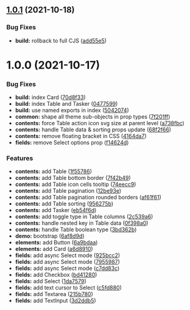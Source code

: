 ## [1.0.1](https://github.com/ivangabriele/singularity/compare/v1.0.0...v1.0.1) (2021-10-18)


### Bug Fixes

* **build:** rollback to full CJS ([add55e5](https://github.com/ivangabriele/singularity/commit/add55e5cacfdeb33b058f467cee3f39eb52484d7))

# 1.0.0 (2021-10-17)


### Bug Fixes

* **build:** index Card ([70d8f33](https://github.com/ivangabriele/singularity/commit/70d8f3340a4c28e9dfe224883c4a65c9b33faf98))
* **build:** index Table and Tasker ([0477599](https://github.com/ivangabriele/singularity/commit/047759957e7e72cc111ace977470da1946200ed1))
* **build:** use named exports in index ([5042074](https://github.com/ivangabriele/singularity/commit/5042074d02d8a2aebe3a416c62d40c6140f1aadf))
* **common:** shape all theme sub-objects in prop types ([7f201ff](https://github.com/ivangabriele/singularity/commit/7f201ff2704e21cdc0efd75560458db47f838e5d))
* **contents:** force Table action icon svg size at parent level ([a738fbc](https://github.com/ivangabriele/singularity/commit/a738fbcc2ad1372113cb888b145b596d5fd0f2f8))
* **contents:** handle Table data & sorting props update ([68f2f66](https://github.com/ivangabriele/singularity/commit/68f2f66a7c7230da2d3dc5466d43c88d63c13752))
* **contents:** remove floating bracket in CSS ([4164da7](https://github.com/ivangabriele/singularity/commit/4164da7fe4626c39f051a9ee22db9f2f9bb8788d))
* **fields:** remove Select options prop ([f14624d](https://github.com/ivangabriele/singularity/commit/f14624d787ead058ea1936fc41c4c0223aeb7ca5))


### Features

* **contents:** add Table ([1f55786](https://github.com/ivangabriele/singularity/commit/1f5578602277b6fbc339b0ff435bc7792c577c36))
* **contents:** add Table bottom border ([7f42b49](https://github.com/ivangabriele/singularity/commit/7f42b491de05a5da1c697363512d1a38a69a4850))
* **contents:** add Table icon cells tooltip ([74eecc9](https://github.com/ivangabriele/singularity/commit/74eecc9c8b4edf5e04580c206342c8562a9fb969))
* **contents:** add Table pagination ([12be93e](https://github.com/ivangabriele/singularity/commit/12be93e9979353e952e2b9da8c2e15ca06682a23))
* **contents:** add Table pagination rounded borders ([af61f61](https://github.com/ivangabriele/singularity/commit/af61f61b58a4cf85bb1d9e8afc823224509a1205))
* **contents:** add Table sorting ([956275b](https://github.com/ivangabriele/singularity/commit/956275be8de9281e86c71332bd5a0d04616179db))
* **contents:** add Tasker ([eb54f6d](https://github.com/ivangabriele/singularity/commit/eb54f6d58ef2ff9ec66716ab581ac87261f397df))
* **contents:** add toggle type in Table columns ([2c539a6](https://github.com/ivangabriele/singularity/commit/2c539a659f3951b7b771870d4f6c61de88f8d106))
* **contents:** handle nested key in Table data ([0f398a0](https://github.com/ivangabriele/singularity/commit/0f398a0ac7fc8b9c5ceb2e5e035f95c93c10a74e))
* **contents:** handle Table boolean type ([3bd362b](https://github.com/ivangabriele/singularity/commit/3bd362bf80bfdc1ed17912a050733e785ae3c033))
* **demo:** bootstrap ([6af8d9d](https://github.com/ivangabriele/singularity/commit/6af8d9d67b8d911f9536be1d6bb64fb3c7f31179))
* **elements:** add Button ([6a9bdaa](https://github.com/ivangabriele/singularity/commit/6a9bdaa7c8b3fed4b0202a6558ef806f21635328))
* **elements:** add Card ([a6d8910](https://github.com/ivangabriele/singularity/commit/a6d8910d622bcb87263e343bfec302d95bef3f84))
* **fields:** add async Select mode ([925bcc2](https://github.com/ivangabriele/singularity/commit/925bcc2d7984c78688cde4a1557fac2cb3ae6704))
* **fields:** add async Select mode ([7955987](https://github.com/ivangabriele/singularity/commit/7955987db92041e648a8239b4cd109e3125933ce))
* **fields:** add async Select mode ([c7dd83c](https://github.com/ivangabriele/singularity/commit/c7dd83cd9ed5754a007269f4a8578c51f454664f))
* **fields:** add Checkbox ([bd41280](https://github.com/ivangabriele/singularity/commit/bd41280b7fd215b1236a2d6fcb46f9c864323fdf))
* **fields:** add Select ([1da7579](https://github.com/ivangabriele/singularity/commit/1da7579e196928333d9a6def788291912b81aa8f))
* **fields:** add text cursor to Select ([c5fd880](https://github.com/ivangabriele/singularity/commit/c5fd880d303bb34e00902b00a492db9688c283b9))
* **fields:** add Textarea ([215b780](https://github.com/ivangabriele/singularity/commit/215b7802cd2f27ffa97e371c1b5acc17e8d692f1))
* **fields:** add TextInput ([3d2ddb5](https://github.com/ivangabriele/singularity/commit/3d2ddb58baab0d8c0e805f86960d0b9d6a687e49))

